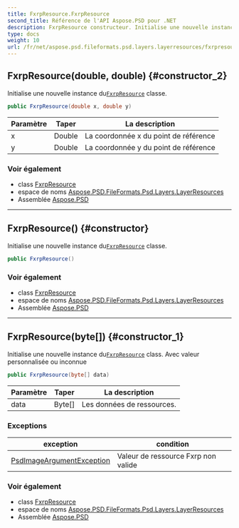 ```yaml
---
title: FxrpResource.FxrpResource
second_title: Référence de l'API Aspose.PSD pour .NET
description: FxrpResource constructeur. Initialise une nouvelle instance duFxrpResource classe.
type: docs
weight: 10
url: /fr/net/aspose.psd.fileformats.psd.layers.layerresources/fxrpresource/fxrpresource/
---
```

## FxrpResource(double, double) {#constructor_2}

Initialise une nouvelle instance du[`FxrpResource`](../) classe.

```csharp
public FxrpResource(double x, double y)
```

| Paramètre | Taper | La description |
| --- | --- | --- |
| x | Double | La coordonnée x du point de référence |
| y | Double | La coordonnée y du point de référence |

### Voir également

* class [FxrpResource](../)
* espace de noms [Aspose.PSD.FileFormats.Psd.Layers.LayerResources](../../fxrpresource/)
* Assemblée [Aspose.PSD](../../../)

---

## FxrpResource() {#constructor}

Initialise une nouvelle instance du[`FxrpResource`](../) classe.

```csharp
public FxrpResource()
```

### Voir également

* class [FxrpResource](../)
* espace de noms [Aspose.PSD.FileFormats.Psd.Layers.LayerResources](../../fxrpresource/)
* Assemblée [Aspose.PSD](../../../)

---

## FxrpResource(byte[]) {#constructor_1}

Initialise une nouvelle instance du[`FxrpResource`](../) class. Avec valeur personnalisée ou inconnue

```csharp
public FxrpResource(byte[] data)
```

| Paramètre | Taper | La description |
| --- | --- | --- |
| data | Byte[] | Les données de ressources. |

### Exceptions

| exception | condition |
| --- | --- |
| [PsdImageArgumentException](../../../aspose.psd.coreexceptions.imageformats/psdimageargumentexception/) | Valeur de ressource Fxrp non valide |

### Voir également

* class [FxrpResource](../)
* espace de noms [Aspose.PSD.FileFormats.Psd.Layers.LayerResources](../../fxrpresource/)
* Assemblée [Aspose.PSD](../../../)


